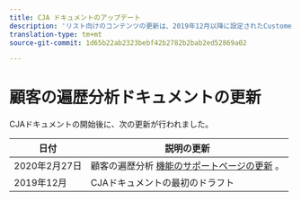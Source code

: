 ```yaml
---
title: CJA ドキュメントのアップデート
description: 'リスト向けのコンテンツの更新は、2019年12月以降に設定されたCustomer Jurney Analyticsドキュメントです。 '
translation-type: tm+mt
source-git-commit: 1d65b22ab2323bebf42b2782b2bab2ed52869a02

---
```



# 顧客の遍歴分析ドキュメントの更新

CJAドキュメントの開始後に、次の更新が行われました。

| 日付 | 説明の更新 |
| --- | --- |
| 2020年2月27日 | 顧客の遍歴分析 [機能のサポートページの更新](/help/getting-started/cja-aa.md) 。 |
| 2019年12月 | CJAドキュメントの最初のドラフト |
